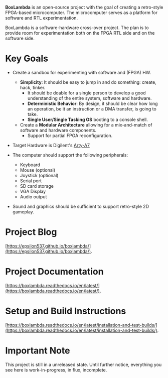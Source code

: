 **BoxLambda** is an open-source project with the goal of creating a retro-style FPGA-based microcomputer. The microcomputer serves as a platform for software and RTL experimentation.

BoxLambda is a software-hardware cross-over project. The plan is to provide room for experimentation both on the FPGA RTL side and on the software side.

# Key Goals

- Create a sandbox for experimenting with software and (FPGA) HW.    
    - **Simplicity**: It should be easy to jump in and do something: create, hack, tinker.
        - It should be doable for a single person to develop a good understanding of the entire system, software and hardware.
        - **Deterministic Behavior**: By design, it should be clear how long an operation, be it an instruction or a DMA transfer, is going to take.
        - **Single User/Single Tasking OS** booting to a console shell.
    - Create a **Modular Architecture** allowing for a mix-and-match of software and hardware components.
        - Support for partial FPGA reconfiguration.
- Target Hardware is Digilent's [Arty-A7](https://digilent.com/reference/programmable-logic/arty-a7/start) 
- The computer should support the following peripherals:
  - Keyboard
  - Mouse (optional)
  - Joystick (optional)
  - Serial port
  - SD card storage
  - VGA Display
  - Audio output
  
- Sound and graphics should be sufficient to support retro-style 2D gameplay.

# Project Blog 

[https://epsilon537.github.io/boxlambda/](https://epsilon537.github.io/boxlambda/).

# Project Documentation 

[https://boxlambda.readthedocs.io/en/latest/](https://boxlambda.readthedocs.io/en/latest/).

# Setup and Build Instructions

[https://boxlambda.readthedocs.io/en/latest/installation-and-test-builds/](https://boxlambda.readthedocs.io/en/latest/installation-and-test-builds/).

# Important Note

This project is still in a unreleased state. Until further notice, everything you see here is work-in-progress, in flux, incomplete.
